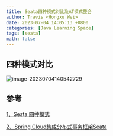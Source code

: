 ```yaml
---
title: Seata四种模式对比及AT模式整合
author: Travis <Hongxu Wei>
date: 2023-07-04 14:05:13 +0800
categories: [Java Learning Space]
tags: [seata]
math: false
---
```




## 四种模式对比

![image-20230704140542729](https://travisnotes.oss-cn-shanghai.aliyuncs.com/mdpic/202307041405782.png)



## 参考

[1、Seata 四种模式](https://blog.csdn.net/qq_57907966/article/details/126652072)

[2、Spring Cloud集成分布式事务框架Seata](https://juejin.cn/post/7150080707124002847)

